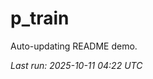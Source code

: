 # p_train

Auto-updating README demo.

<!--START_SECTION:status-->
_Last run: 2025-10-11 04:22 UTC_
<!--END_SECTION:status-->
























































































































































































































































































































































































































































































































































































































































































































































































































































































































































































































































































































































































































